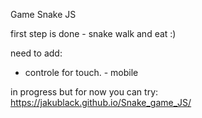 Game Snake JS 

first step is done - snake walk and eat :) 

need to add:
- controle for touch. - mobile 

in progress but for now you can try: https://jakublack.github.io/Snake_game_JS/
